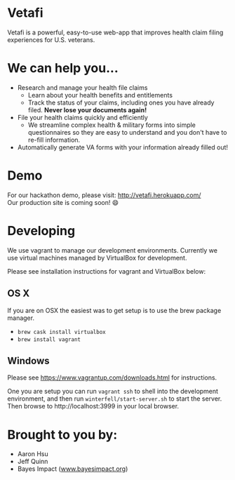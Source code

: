 # Vetafi
Vetafi is a powerful, easy-to-use web-app that improves health claim filing experiences for U.S. veterans.

# We can help you...
- Research and manage your health file claims
    - Learn about your health benefits and entitlements
    - Track the status of your claims, including ones you have already filed. **Never lose your documents again!**
- File your health claims quickly and efficiently
  - We streamline complex health & military forms into simple questionnaires so they are easy to understand and you don't have to re-fill information.
- Automatically generate VA forms with your information already filled out!

# Demo
For our hackathon demo, please visit: http://vetafi.herokuapp.com/<br>
Our production site is coming soon! :smile:

# Developing

We use vagrant to manage our development environments. 
Currently we use virtual machines managed by VirtualBox for development.

Please see installation instructions for vagrant and VirtualBox below: 

## OS X

If you are on OSX the easiest was to get setup is to use the brew package manager.

- `brew cask install virtualbox`
- `brew install vagrant`

## Windows

Please see https://www.vagrantup.com/downloads.html for instructions.

One you are setup you can run `vagrant ssh` to shell into the development environment, and then run
`winterfell/start-server.sh` to start the server. Then browse to http://localhost:3999 in your local browser.

# Brought to you by:
- Aaron Hsu
- Jeff Quinn
- Bayes Impact (www.bayesimpact.org)
